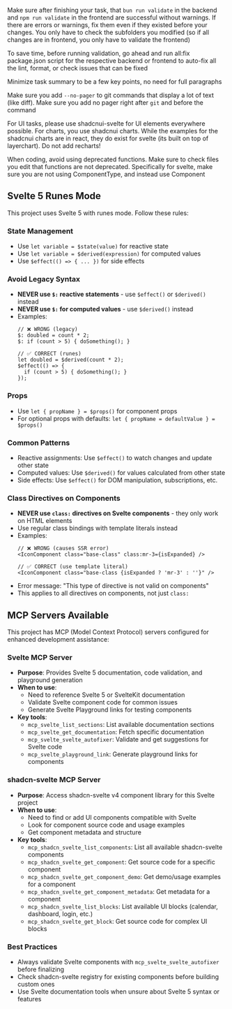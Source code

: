 <!------------------------------------------------------------------------------------
   Add Rules to this file or a short description and have Kiro refine them for you:   
-------------------------------------------------------------------------------------> 

Make sure after finishing your task, that `bun run validate` in the backend and `npm run validate` in the frontend are successful without warnings. If there are errors or warnings, fix them even if they existed before your changes. You only have to check the subfolders you modified (so if all changes are in frontend, you only have to validate the frontend)

To save time, before running validation, go ahead and run all:fix package.json script for the respective backend or frontend to auto-fix all the lint, format, or check issues that can be fixed

Minimize task summary to be a few key points, no need for full paragraphs

Make sure you add `--no-pager` to git commands that display a lot of text (like diff). Make sure you add no pager right after `git` and before the command

For UI tasks, please use shadcnui-svelte for UI elements everywhere possible. For charts, you use shadcnui charts. While the examples for the shadcnui charts are in react, they do exist for svelte (its built on top of layerchart). Do not add recharts!


When coding, avoid using deprecated functions. Make sure to check files you edit that functions are not deprecated. Specifically for svelte, make sure you are not using ComponentType, and instead use Component

## Svelte 5 Runes Mode

This project uses Svelte 5 with runes mode. Follow these rules:

### State Management
- Use `let variable = $state(value)` for reactive state
- Use `let variable = $derived(expression)` for computed values
- Use `$effect(() => { ... })` for side effects

### Avoid Legacy Syntax
- **NEVER use `$:` reactive statements** - use `$effect()` or `$derived()` instead
- **NEVER use `$:` for computed values** - use `$derived()` instead
- Examples:
  ```svelte
  // ❌ WRONG (legacy)
  $: doubled = count * 2;
  $: if (count > 5) { doSomething(); }
  
  // ✅ CORRECT (runes)
  let doubled = $derived(count * 2);
  $effect(() => {
    if (count > 5) { doSomething(); }
  });
  ```

### Props
- Use `let { propName } = $props()` for component props
- For optional props with defaults: `let { propName = defaultValue } = $props()`

### Common Patterns
- Reactive assignments: Use `$effect()` to watch changes and update other state
- Computed values: Use `$derived()` for values calculated from other state
- Side effects: Use `$effect()` for DOM manipulation, subscriptions, etc.

### Class Directives on Components
- **NEVER use `class:` directives on Svelte components** - they only work on HTML elements
- Use regular class bindings with template literals instead
- Examples:
  ```svelte
  // ❌ WRONG (causes SSR error)
  <IconComponent class="base-class" class:mr-3={isExpanded} />
  
  // ✅ CORRECT (use template literal)
  <IconComponent class="base-class {isExpanded ? 'mr-3' : ''}" />
  ```
- Error message: "This type of directive is not valid on components"
- This applies to all directives on components, not just `class:`

## MCP Servers Available

This project has MCP (Model Context Protocol) servers configured for enhanced development assistance:

### Svelte MCP Server
- **Purpose**: Provides Svelte 5 documentation, code validation, and playground generation
- **When to use**:
  - Need to reference Svelte 5 or SvelteKit documentation
  - Validate Svelte component code for common issues
  - Generate Svelte Playground links for testing components
- **Key tools**:
  - `mcp_svelte_list_sections`: List available documentation sections
  - `mcp_svelte_get_documentation`: Fetch specific documentation
  - `mcp_svelte_svelte_autofixer`: Validate and get suggestions for Svelte code
  - `mcp_svelte_playground_link`: Generate playground links for components

### shadcn-svelte MCP Server
- **Purpose**: Access shadcn-svelte v4 component library for this Svelte project
- **When to use**:
  - Need to find or add UI components compatible with Svelte
  - Look for component source code and usage examples
  - Get component metadata and structure
- **Key tools**:
  - `mcp_shadcn_svelte_list_components`: List all available shadcn-svelte components
  - `mcp_shadcn_svelte_get_component`: Get source code for a specific component
  - `mcp_shadcn_svelte_get_component_demo`: Get demo/usage examples for a component
  - `mcp_shadcn_svelte_get_component_metadata`: Get metadata for a component
  - `mcp_shadcn_svelte_list_blocks`: List available UI blocks (calendar, dashboard, login, etc.)
  - `mcp_shadcn_svelte_get_block`: Get source code for complex UI blocks

### Best Practices
- Always validate Svelte components with `mcp_svelte_svelte_autofixer` before finalizing
- Check shadcn-svelte registry for existing components before building custom ones
- Use Svelte documentation tools when unsure about Svelte 5 syntax or features

